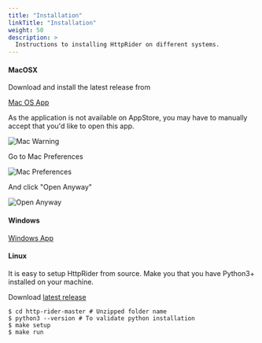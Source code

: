 ```yaml
---
title: "Installation"
linkTitle: "Installation"
weight: 50
description: >
  Instructions to installing HttpRider on different systems.
---
```


#### MacOSX
Download and install the latest release from

[Mac OS App](https://github.com/namuan/http-rider-osx/releases/latest)

As the application is not available on AppStore, you may have to manually accept that you'd like to open this app.

![Mac Warning](/images/gs/050/httprider-installation-warning.png)

Go to Mac Preferences

![Mac Preferences](/images/gs/050/system-pref-security.png)

And click "Open Anyway"

![Open Anyway](/images/gs/050/security-open-anyway.png)

#### Windows

[Windows App](https://github.com/namuan/http-rider-win/releases/latest)

#### Linux

It is easy to setup HttpRider from source. Make you that you have Python3+ installed on your machine.

Download [latest release](https://github.com/namuan/http-rider/archive/master.zip)

```
$ cd http-rider-master # Unzipped folder name
$ python3 --version # To validate python installation
$ make setup
$ make run
```

